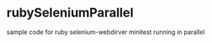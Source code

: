 rubySeleniumParallel
====================

sample code for ruby selenium-webdirver minitest running in parallel